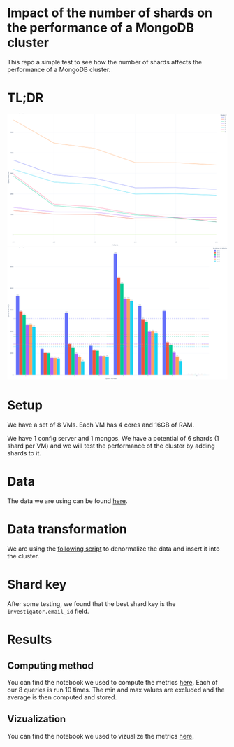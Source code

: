# Impact of the number of shards on the performance of a MongoDB cluster

This repo a simple test to see how the number of shards affects the performance of a MongoDB cluster.

# TL;DR
![Benchmark results](\results\images\benchmark_query_for_each_shard_white.svg)
![Benchmark results](\results\images\benchmark_sharding_for_each_query_white.png)

# Setup
We have a set of 8 VMs.
Each VM has 4 cores and 16GB of RAM.

We have 1 config server and 1 mongos.
We have a potential of 6 shards (1 shard per VM) and we will test the performance of the cluster by adding shards to it.

# Data
The data we are using can be found [here](https://relational.fit.cvut.cz/dataset/Grants).

# Data transformation
We are using the [following script](/todo) to denormalize the data and insert it into the cluster.

# Shard key
After some testing, we found that the best shard key is the `investigator.email_id` field.

# Results
## Computing method
You can find the notebook we used to compute the metrics [here](/benchmark_shards.ipynb).
Each of our 8 queries is run 10 times. The min and max values are excluded and the average is then computed and stored. 

## Vizualization
You can find the notebook we used to vizualize the metrics [here](/benchmark_viz.ipynb).